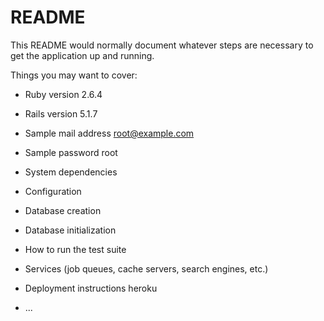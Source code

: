 # README

This README would normally document whatever steps are necessary to get the
application up and running.

Things you may want to cover:

* Ruby version 
2.6.4

* Rails version 
5.1.7

* Sample mail address
root@example.com

* Sample password
root

* System dependencies

* Configuration

* Database creation

* Database initialization

* How to run the test suite

* Services (job queues, cache servers, search engines, etc.)

* Deployment instructions
heroku
* ...
